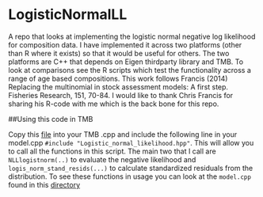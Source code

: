 # LogisticNormalLL
A repo that looks at implementing the logistic normal negative log likelihood for composition data. I have implemented it across two platforms (other than R where it exists) so that it 
would be useful for others. The two platforms are C++ that depends on Eigen thirdparty library and TMB. To look at comparisons see the R scripts which test the functionality 
across a range of age based compositions. This work follows Francis (2014) Replacing the multinomial in stock assessment models: A first step. Fisheries Research, 151, 70-84. 
I would like to thank Chris Francis for sharing his R-code with me which is the back bone for this repo.


##Using this code in TMB

Copy this [file](https://github.com/Craig44/LogisticNormalLL/blob/master/TMB/Logistic_normal_likelihood.hpp) into your TMB .cpp and include the following line in your model.cpp
```#include "Logistic_normal_likelihood.hpp"```. This will allow you to call all the functions in this script. The main two that I call are ```NLLlogistnorm(..)``` to evaluate the negative
likelihood and ```logis_norm_stand_resids(...)``` to calculate standardized residuals from the distribution. To see these functions in usage you can look at the ```model.cpp``` found in 
this [directory](https://github.com/Craig44/LogisticNormalLL/tree/master/TMB)


